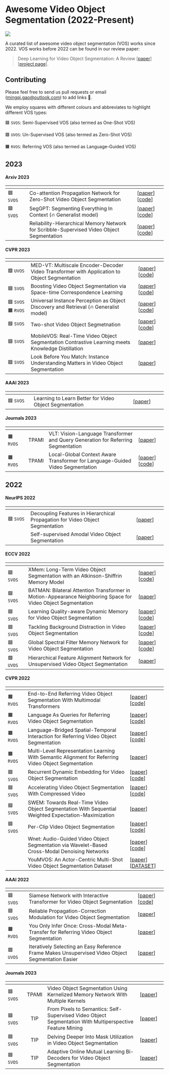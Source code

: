 # Awesome Video Object Segmentation (2022-Present)

![](https://img.shields.io/github/last-commit/gaomingqi/awesome-video-object-segmentation?style=flat-square&colorB=abcdef)

A curated list of awesome video object segmentation (VOS) works since 2022. VOS works before 2022 can be found in our review paper:

>Deep Learning for Video Object Segmentation: A Review [[paper](https://link.springer.com/content/pdf/10.1007/s10462-022-10176-7.pdf)] [[project page](https://github.com/gaomingqi/VOS-Review)]. 

## Contributing

Please feel free to send us pull requests or email (mingqi.gao@outlook.com) to add links :partying_face:.

We employ squares with different colours and abbreviates to highlight different VOS types:

:blue_square: `SVOS`: Semi-Supervised VOS (also termed as One-Shot VOS)

:green_square: `UVOS`: Un-Supervised VOS (also termed as Zero-Shot VOS)

:orange_square: `RVOS`: Referring VOS (also termed as Language-Guided VOS)

## 2023

#### Arxiv 2023
|<img width=87/>||<img width=110/>|
| :-----| :---- | :---- |
|:blue_square: `SVOS`|Co-attention Propagation Network for Zero-Shot Video Object Segmentation|[[paper](https://arxiv.org/pdf/2304.03910.pdf)] [[code](https://github.com/NUST-Machine-Intelligence-Laboratory/HCPN)]|
|:blue_square: `SVOS`|SegGPT: Segmenting Everything In Context (:fire: Generalist model)|[[paper](https://arxiv.org/pdf/2304.03284.pdf)] [[code](https://github.com/baaivision/Painter)]|
||Reliability-Hierarchical Memory Network for Scribble-Supervised Video Object Segmentation|[[paper](https://arxiv.org/pdf/2303.14384.pdf)] [[code](https://github.com/mkg1204/RHMNet-for-SSVOS)]|

#### CVPR 2023

|<img width=87/>||<img width=110/>|
| :-----| :---- | :---- |
|:green_square: `UVOS`|MED-VT: Multiscale Encoder-Decoder Video Transformer with Application to Object Segmentation|[[paper](https://arxiv.org/pdf/2304.05930.pdf)] [[code](https://rkyuca.github.io/medvt/)]|
|:blue_square: `SVOS` |Boosting Video Object Segmentation via Space-time Correspondence Learning| [[paper](https://arxiv.org/pdf/2304.06211.pdf)] [[code](https://github.com/wenguanwang/VOS_Correspondence)]|
|:blue_square: `SVOS` :orange_square: `RVOS`| Universal Instance Perception as Object Discovery and Retrieval (:fire: Generalist model) | [[paper](https://arxiv.org/pdf/2303.06674.pdf)] [[code](https://github.com/MasterBin-IIAU/UNINEXT)]|
|:blue_square: `SVOS` |Two-shot Video Object Segmetnation| [[paper](https://arxiv.org/pdf/2303.12078.pdf)] [[code](https://github.com/yk-pku/Two-shot-Video-Object-Segmentation)]|
|:blue_square: `SVOS`|MobileVOS: Real-Time Video Object Segmentation Contrastive Learning meets Knowledge Distillation |[[paper](https://arxiv.org/pdf/2303.07815.pdf)]|
|:blue_square: `SVOS` |Look Before You Match: Instance Understanding Matters in Video Object Segmentation |[[paper](https://arxiv.org/pdf/2212.06826.pdf)]|

#### AAAI 2023

|<img width=87/>||<img width=110/>|
| :-----| :---- | :---- |
|:blue_square: `SVOS` |Learning to Learn Better for Video Object Segmentation |[[paper](https://arxiv.org/pdf/2212.02112.pdf)]|

#### Journals 2023
|<img width=87/>|||<img width=110/>|
| :-----| :----: | :---- | :---- |
|:orange_square: `RVOS`|TPAMI|VLT: Vision-Language Transformer and Query Generation for Referring Segmentation |[[paper](https://ieeexplore.ieee.org/abstract/document/9932025)]|
|:orange_square: `RVOS` |TPAMI|Local-Global Context Aware Transformer for Language-Guided Video Segmentation |[[paper](https://ieeexplore.ieee.org/abstract/document/10083244)] [[code](https://github.com/leonnnop/Locater)]|

## 2022

#### NeurIPS 2022

|<img width=87/>||<img width=110/>|
| :-----| :---- | :---- |
|:blue_square: `SVOS` |Decoupling Features in Hierarchical Propagation for Video Object Segmentation |[[paper](https://arxiv.org/pdf/2210.09782.pdf)]|
||Self-supervised Amodal Video Object Segmentation |[[paper](https://arxiv.org/pdf/2210.12733.pdf)]|

#### ECCV 2022
|<img width=87/>||<img width=110/>|
| :-----| :---- | :---- |
|:blue_square: `SVOS` |XMem: Long-Term Video Object Segmentation with an Atkinson-Shiffrin Memory Model |[[paper](https://www.ecva.net/papers/eccv_2022/papers_ECCV/papers/136880633.pdf)] [[code](https://github.com/hkchengrex/XMem)]|
|:blue_square: `SVOS` |BATMAN: Bilateral Attention Transformer in Motion-Appearance Neighboring Space for Video Object Segmentation |[[paper](https://www.ecva.net/papers/eccv_2022/papers_ECCV/papers/136890603.pdf)]|
|:blue_square: `SVOS` |Learning Quality-aware Dynamic Memory for Video Object Segmentation |[[paper](https://www.ecva.net/papers/eccv_2022/papers_ECCV/papers/136890462.pdf)] [[code](https://github.com/workforai/QDMN)]|
|:blue_square: `SVOS` |Tackling Background Distraction in Video Object Segmentation |[[paper](https://www.ecva.net/papers/eccv_2022/papers_ECCV/papers/136820434.pdf)] [[code](https://github.com/suhwan-cho/TBD)]|
|:blue_square: `SVOS` |Global Spectral Filter Memory Network for Video Object Segmentation |[[paper](https://www.ecva.net/papers/eccv_2022/papers_ECCV/papers/136890639.pdf)] [[code](https://github.com/workforai/GSFM)]|
|:green_square: `UVOS`  |Hierarchical Feature Alignment Network for Unsupervised Video Object Segmentation |[[paper](https://www.ecva.net/papers/eccv_2022/papers_ECCV/papers/136940584.pdf)]|

#### CVPR 2022
|<img width=87/>||<img width=110/>|
| :-----| :---- | :---- |
|:orange_square: `RVOS` |End-to-End Referring Video Object Segmentation With Multimodal Transformers |[[paper](https://openaccess.thecvf.com/content/CVPR2022/papers/Botach_End-to-End_Referring_Video_Object_Segmentation_With_Multimodal_Transformers_CVPR_2022_paper.pdf)] [[code](https://github.com/mttr2021/MTTR)]|
|:orange_square: `RVOS` |Language As Queries for Referring Video Object Segmentation |[[paper](https://openaccess.thecvf.com/content/CVPR2022/papers/Wu_Language_As_Queries_for_Referring_Video_Object_Segmentation_CVPR_2022_paper.pdf)] [[code](https://github.com/wjn922/ReferFormer)]|
|:orange_square: `RVOS` |Language-Bridged Spatial-Temporal Interaction for Referring Video Object Segmentation |[[paper](https://openaccess.thecvf.com/content/CVPR2022/papers/Ding_Language-Bridged_Spatial-Temporal_Interaction_for_Referring_Video_Object_Segmentation_CVPR_2022_paper.pdf)] [[code](https://github.com/dzh19990407/LBDT)]|
|:orange_square: `RVOS` |Multi-Level Representation Learning With Semantic Alignment for Referring Video Object Segmentation |[[paper](https://openaccess.thecvf.com/content/CVPR2022/papers/Wu_Multi-Level_Representation_Learning_With_Semantic_Alignment_for_Referring_Video_Object_CVPR_2022_paper.pdf)]|
|:blue_square: `SVOS` |Recurrent Dynamic Embedding for Video Object Segmentation |[[paper](https://openaccess.thecvf.com/content/CVPR2022/papers/Li_Recurrent_Dynamic_Embedding_for_Video_Object_Segmentation_CVPR_2022_paper.pdf)] [[code](https://github.com/Limingxing00/RDE-VOS-CVPR2022)]|
|:blue_square: `SVOS` |Accelerating Video Object Segmentation With Compressed Video |[[paper](https://openaccess.thecvf.com/content/CVPR2022/papers/Xu_Accelerating_Video_Object_Segmentation_With_Compressed_Video_CVPR_2022_paper.pdf)] [[code](https://github.com/kai422/CoVOS)]|
|:blue_square: `SVOS` |SWEM: Towards Real-Time Video Object Segmentation With Sequential Weighted Expectation-Maximization |[[paper](https://openaccess.thecvf.com/content/CVPR2022/papers/Lin_SWEM_Towards_Real-Time_Video_Object_Segmentation_With_Sequential_Weighted_Expectation-Maximization_CVPR_2022_paper.pdf)]|
|:blue_square: `SVOS` |Per-Clip Video Object Segmentation |[[paper](https://openaccess.thecvf.com/content/CVPR2022/papers/Park_Per-Clip_Video_Object_Segmentation_CVPR_2022_paper.pdf)] [[code](https://github.com/pkyong95/PCVOS)]|
||Wnet: Audio-Guided Video Object Segmentation via Wavelet-Based Cross-Modal Denoising Networks |[[paper](https://openaccess.thecvf.com/content/CVPR2022/papers/Pan_Wnet_Audio-Guided_Video_Object_Segmentation_via_Wavelet-Based_Cross-Modal_Denoising_Networks_CVPR_2022_paper.pdf)] [[code](https://github.com/asudahkzj/Wnet)]|
||YouMVOS: An Actor-Centric Multi-Shot Video Object Segmentation Dataset |[[paper](https://openaccess.thecvf.com/content/CVPR2022/papers/Wei_YouMVOS_An_Actor-Centric_Multi-Shot_Video_Object_Segmentation_Dataset_CVPR_2022_paper.pdf)] [[DATASET](https://donglaiw.github.io/proj/youMVOS/)]|

#### AAAI 2022
|<img width=87/>||<img width=110/>|
| :-----| :---- | :---- |
|:blue_square: `SVOS` |Siamese Network with Interactive Transformer for Video Object Segmentation |[[paper](https://ojs.aaai.org/index.php/AAAI/article/view/20009)] [[code](https://github.com/LANMNG/SITVOS)]|
|:blue_square: `SVOS` |Reliable Propagation-Correction Modulation for Video Object Segmentation |[[paper](https://ojs.aaai.org/index.php/AAAI/article/view/20200)]|
|:orange_square: `RVOS` |You Only Infer Once: Cross-Modal Meta-Transfer for Referring Video Object Segmentation |[[paper](https://ojs.aaai.org/index.php/AAAI/article/view/20017)]|
|:green_square: `UVOS` |Iteratively Selecting an Easy Reference Frame Makes Unsupervised Video Object Segmentation Easier |[[paper](https://ojs.aaai.org/index.php/AAAI/article/view/20011)]|

#### Journals 2023

|<img width=87/>|||<img width=110/>|
| :-----| :----: | :---- | :---- |
|:blue_square: `SVOS` |TPAMI|Video Object Segmentation Using Kernelized Memory Network With Multiple Kernels |[[paper](https://ieeexplore.ieee.org/document/9745367)]|
|:blue_square: `SVOS` |TIP|From Pixels to Semantics: Self-Supervised Video Object Segmentation With Multiperspective Feature Mining |[[paper](https://ieeexplore.ieee.org/document/9875116)]|
|:blue_square: `SVOS` |TIP|Delving Deeper Into Mask Utilization in Video Object Segmentation |[[paper](https://ieeexplore.ieee.org/document/9904497)]|
|:blue_square: `SVOS` |TIP|Adaptive Online Mutual Learning Bi-Decoders for Video Object Segmentation |[[paper](https://ieeexplore.ieee.org/document/9942927)]|

